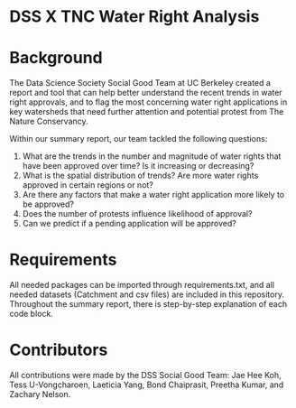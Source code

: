 # DSS X TNC Water Right Analysis
# Background

The Data Science Society Social Good Team at UC Berkeley created a report and tool that can help better understand the recent trends in water right approvals, and to flag the most concerning water right applications in key watersheds that need further attention and potential protest from The Nature Conservancy. 

Within our summary report, our team tackled the following questions: 
1. What are the trends in the number and magnitude of water rights that have been approved over time?  Is it increasing or decreasing?
2. What is the spatial distribution of trends?  Are more water rights approved in certain regions or not?
3. Are there any factors that make a water right application more likely to be approved?
4. Does the number of protests influence likelihood of approval?
5. Can we predict if a pending application will be approved?

# Requirements
 
All needed packages can be imported through requirements.txt, and all needed datasets (Catchment and csv files) are included in this repository. Throughout the summary report, there is step-by-step explanation of each code block.

# Contributors
All contributions were made by the DSS Social Good Team: Jae Hee Koh, Tess U-Vongcharoen, Laeticia Yang, Bond Chaiprasit, Preetha Kumar, and Zachary Nelson.
